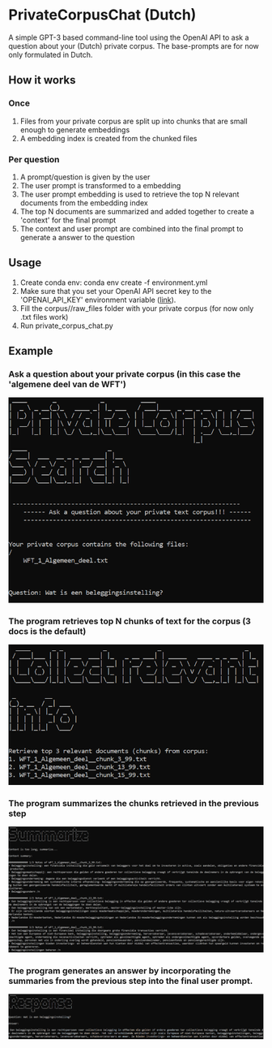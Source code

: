 # PrivateCorpusChat (Dutch)
A simple GPT-3 based command-line tool using the OpenAI API to ask a question about your (Dutch) private corpus. The base-prompts are for now only formulated in Dutch.

## How it works 
### Once 
1. Files from your private corpus are split up into chunks that are small enough to generate embeddings
2. A embedding index is created from the chunked files 
### Per question
1. A prompt/question is given by the user 
2. The user prompt is transformed to a embedding 
3. The user prompt embedding is used to retrieve the top N relevant documents from the embedding index 
4. The top N documents are summarized and added together to create a 'context' for the final prompt
5. The context and user prompt are combined into the final prompt to generate a answer to the question

## Usage 
1. Create conda env: conda env create -f environment.yml
2. Make sure that you set your OpenAI API secret key to the 'OPENAI_API_KEY' environment variable ([link](https://help.openai.com/en/articles/5112595-best-practices-for-api-key-safety)).
3. Fill the corpus//raw_files folder with your private corpus (for now only .txt files work)
4. Run private_corpus_chat.py 


## Example
### Ask a question about your private corpus (in this case the 'algemene deel van de WFT')
![Question](/images/intro.png "Question")

### The program retrieves top N chunks of text for the corpus (3 docs is the default)
![Retrieve](/images/retrieve.png "Retrieve")

### The program summarizes the chunks retrieved in the previous step
![Summarize](/images/summarize.png "Summarize")

### The program generates an answer by incorporating the summaries from the previous step into the final user prompt.
![Response](/images/response.png "Response")